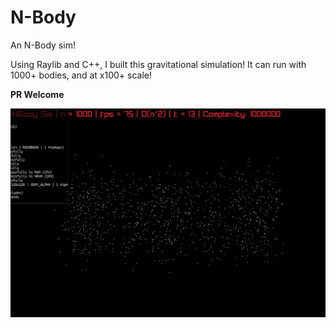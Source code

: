 # N-Body
An N-Body sim!

Using Raylib and C++, I built this gravitational simulation!
It can run with 1000+ bodies, and at x100+ scale!

**PR Welcome**

![The sim running with 1000 bodies](simexp1.png)
